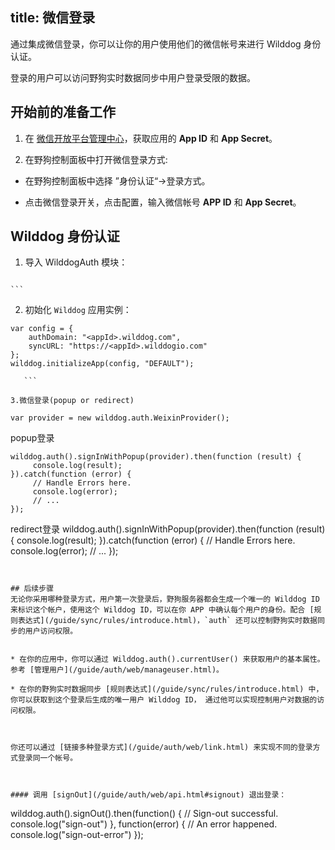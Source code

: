 title:  微信登录
---

通过集成微信登录，你可以让你的用户使用他们的微信帐号来进行 Wilddog 身份认证。

登录的用户可以访问野狗实时数据同步中用户登录受限的数据。

## 开始前的准备工作

1. 在 [微信开放平台管理中心](https://open.weixin.qq.com/)，获取应用的 **App ID** 和 **App Secret**。

2. 在野狗控制面板中打开微信登录方式:

 * 在野狗控制面板中选择 ”身份认证“->登录方式。

 * 点击微信登录开关，点击配置，输入微信帐号 **APP ID** 和 **App Secret**。


## Wilddog 身份认证

1. 导入 WilddogAuth 模块：
    ```
<script type="text/javascript" src="https://cdn.wilddog.com/sdk/js/2.0.0/wilddog-auth.js"></script>
    ```

2. 初始化 `Wilddog` 应用实例：
 
 ```
 var config = {
     authDomain: "<appId>.wilddog.com",
     syncURL: "https://<appId>.wilddogio.com"
 };
 wilddog.initializeApp(config, "DEFAULT");

    ```

3.微信登录(popup or redirect)

```
    var provider = new wilddog.auth.WeixinProvider();
    
popup登录

    wilddog.auth().signInWithPopup(provider).then(function (result) {
         console.log(result);    
    }).catch(function (error) {
         // Handle Errors here.
         console.log(error);
         // ...
    });
  
redirect登录
    wilddog.auth().signInWithPopup(provider).then(function (result) {
         console.log(result);
    }).catch(function (error) {
         // Handle Errors here.
         console.log(error);
         // ...
    });
```


## 后续步骤
无论你采用哪种登录方式，用户第一次登录后，野狗服务器都会生成一个唯一的 Wilddog ID 来标识这个帐户，使用这个 Wilddog ID，可以在你 APP 中确认每个用户的身份。配合 [规则表达式](/guide/sync/rules/introduce.html)，`auth` 还可以控制野狗实时数据同步的用户访问权限。


* 在你的应用中，你可以通过 Wilddog.auth().currentUser() 来获取用户的基本属性。参考 [管理用户](/guide/auth/web/manageuser.html)。

* 在你的野狗实时数据同步 [规则表达式](/guide/sync/rules/introduce.html) 中，你可以获取到这个登录后生成的唯一用户 Wilddog ID， 通过他可以实现控制用户对数据的访问权限。



你还可以通过 [链接多种登录方式](/guide/auth/web/link.html) 来实现不同的登录方式登录同一个帐号。



#### 调用 [signOut](/guide/auth/web/api.html#signout) 退出登录：

```
wilddog.auth().signOut().then(function() {
     // Sign-out successful.
     console.log("sign-out")
 }, function(error) {
     // An error happened.
     console.log("sign-out-error")
 });

```

